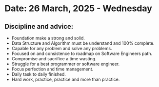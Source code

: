 # Date: 26 March, 2025 - Wednesday

## Discipline and advice:
- Foundation make a strong and solid.
- Data Structure and Algorithm must be understand and 100% complete.
- Capable for any problem and solve any problems.
- Focused on and consistence to roadmap on Software Engineers path.
- Compromise and sacrifice a time wasting.
- Struggle for a best programmer or software engineer.
- Focus perfection and time management.
- Daily task to daily finished.
- Hard work, practice, practice and more than practice.
